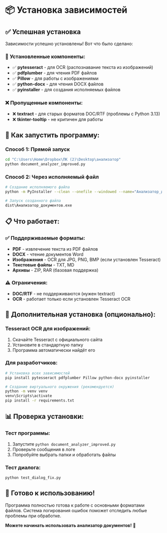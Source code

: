 # 📦 Установка зависимостей

## ✅ Успешная установка

Зависимости успешно установлены! Вот что было сделано:

### 🎯 **Установленные компоненты:**
- ✅ **pytesseract** - для OCR (распознавание текста из изображений)
- ✅ **pdfplumber** - для чтения PDF файлов
- ✅ **Pillow** - для работы с изображениями
- ✅ **python-docx** - для чтения DOCX файлов
- ✅ **pyinstaller** - для создания исполняемых файлов

### ❌ **Пропущенные компоненты:**
- ❌ **textract** - для старых форматов DOC/RTF (проблемы с Python 3.13)
- ❌ **tkinter-tooltip** - не критичен для работы

## 🚀 **Как запустить программу:**

### **Способ 1: Прямой запуск**
```bash
cd "C:\Users\Home\Dropbox\ПК (2)\Desktop\анализатор"
python document_analyzer_improved.py
```

### **Способ 2: Через исполняемый файл**
```bash
# Создание исполняемого файла
python -m PyInstaller --clean --onefile --windowed --name="Анализатор_документов" document_analyzer_improved.py

# Запуск созданного файла
dist\Анализатор_документов.exe
```

## 📋 **Что работает:**

### ✅ **Поддерживаемые форматы:**
- **PDF** - извлечение текста из PDF файлов
- **DOCX** - чтение документов Word
- **Изображения** - OCR для JPG, PNG, BMP (если установлен Tesseract)
- **Текстовые файлы** - TXT, MD
- **Архивы** - ZIP, RAR (базовая поддержка)

### ⚠️ **Ограничения:**
- **DOC/RTF** - не поддерживаются (нужен textract)
- **OCR** - работает только если установлен Tesseract OCR

## 🔧 **Дополнительная установка (опционально):**

### **Tesseract OCR для изображений:**
1. Скачайте Tesseract с официального сайта
2. Установите в стандартную папку
3. Программа автоматически найдёт его

### **Для разработчиков:**
```bash
# Установка всех зависимостей
pip install pytesseract pdfplumber Pillow python-docx pyinstaller

# Создание виртуального окружения (рекомендуется)
python -m venv venv
venv\Scripts\activate
pip install -r requirements.txt
```

## 📊 **Проверка установки:**

### **Тест программы:**
1. Запустите `python document_analyzer_improved.py`
2. Проверьте сообщения в логе
3. Попробуйте выбрать папки и обработать файлы

### **Тест диалога:**
```bash
python test_dialog_fix.py
```

## 🎉 **Готово к использованию!**

Программа полностью готова к работе с основными форматами файлов. Система логирования ошибок поможет отследить любые проблемы при обработке.

**Можете начинать использовать анализатор документов!** 🚀 